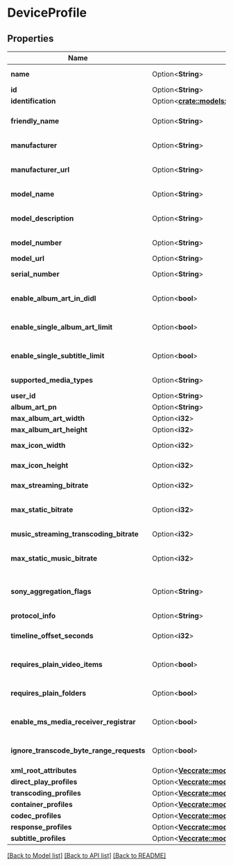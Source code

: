 # DeviceProfile

## Properties

Name | Type | Description | Notes
------------ | ------------- | ------------- | -------------
**name** | Option<**String**> | Gets or sets the name of this device profile. | [optional]
**id** | Option<**String**> | Gets or sets the Id. | [optional]
**identification** | Option<[**crate::models::DeviceProfileIdentification**](DeviceProfile_Identification.md)> |  | [optional]
**friendly_name** | Option<**String**> | Gets or sets the friendly name of the device profile, which can be shown to users. | [optional]
**manufacturer** | Option<**String**> | Gets or sets the manufacturer of the device which this profile represents. | [optional]
**manufacturer_url** | Option<**String**> | Gets or sets an url for the manufacturer of the device which this profile represents. | [optional]
**model_name** | Option<**String**> | Gets or sets the model name of the device which this profile represents. | [optional]
**model_description** | Option<**String**> | Gets or sets the model description of the device which this profile represents. | [optional]
**model_number** | Option<**String**> | Gets or sets the model number of the device which this profile represents. | [optional]
**model_url** | Option<**String**> | Gets or sets the ModelUrl. | [optional]
**serial_number** | Option<**String**> | Gets or sets the serial number of the device which this profile represents. | [optional]
**enable_album_art_in_didl** | Option<**bool**> | Gets or sets a value indicating whether EnableAlbumArtInDidl. | [optional][default to false]
**enable_single_album_art_limit** | Option<**bool**> | Gets or sets a value indicating whether EnableSingleAlbumArtLimit. | [optional][default to false]
**enable_single_subtitle_limit** | Option<**bool**> | Gets or sets a value indicating whether EnableSingleSubtitleLimit. | [optional][default to false]
**supported_media_types** | Option<**String**> | Gets or sets the SupportedMediaTypes. | [optional]
**user_id** | Option<**String**> | Gets or sets the UserId. | [optional]
**album_art_pn** | Option<**String**> | Gets or sets the AlbumArtPn. | [optional]
**max_album_art_width** | Option<**i32**> | Gets or sets the MaxAlbumArtWidth. | [optional]
**max_album_art_height** | Option<**i32**> | Gets or sets the MaxAlbumArtHeight. | [optional]
**max_icon_width** | Option<**i32**> | Gets or sets the maximum allowed width of embedded icons. | [optional]
**max_icon_height** | Option<**i32**> | Gets or sets the maximum allowed height of embedded icons. | [optional]
**max_streaming_bitrate** | Option<**i32**> | Gets or sets the maximum allowed bitrate for all streamed content. | [optional]
**max_static_bitrate** | Option<**i32**> | Gets or sets the maximum allowed bitrate for statically streamed content (= direct played files). | [optional]
**music_streaming_transcoding_bitrate** | Option<**i32**> | Gets or sets the maximum allowed bitrate for transcoded music streams. | [optional]
**max_static_music_bitrate** | Option<**i32**> | Gets or sets the maximum allowed bitrate for statically streamed (= direct played) music files. | [optional]
**sony_aggregation_flags** | Option<**String**> | Gets or sets the content of the aggregationFlags element in the urn:schemas-sonycom:av namespace. | [optional]
**protocol_info** | Option<**String**> | Gets or sets the ProtocolInfo. | [optional]
**timeline_offset_seconds** | Option<**i32**> | Gets or sets the TimelineOffsetSeconds. | [optional][default to 0]
**requires_plain_video_items** | Option<**bool**> | Gets or sets a value indicating whether RequiresPlainVideoItems. | [optional][default to false]
**requires_plain_folders** | Option<**bool**> | Gets or sets a value indicating whether RequiresPlainFolders. | [optional][default to false]
**enable_ms_media_receiver_registrar** | Option<**bool**> | Gets or sets a value indicating whether EnableMSMediaReceiverRegistrar. | [optional][default to false]
**ignore_transcode_byte_range_requests** | Option<**bool**> | Gets or sets a value indicating whether IgnoreTranscodeByteRangeRequests. | [optional][default to false]
**xml_root_attributes** | Option<[**Vec<crate::models::XmlAttribute>**](XmlAttribute.md)> | Gets or sets the XmlRootAttributes. | [optional]
**direct_play_profiles** | Option<[**Vec<crate::models::DirectPlayProfile>**](DirectPlayProfile.md)> | Gets or sets the direct play profiles. | [optional]
**transcoding_profiles** | Option<[**Vec<crate::models::TranscodingProfile>**](TranscodingProfile.md)> | Gets or sets the transcoding profiles. | [optional]
**container_profiles** | Option<[**Vec<crate::models::ContainerProfile>**](ContainerProfile.md)> | Gets or sets the container profiles. | [optional]
**codec_profiles** | Option<[**Vec<crate::models::CodecProfile>**](CodecProfile.md)> | Gets or sets the codec profiles. | [optional]
**response_profiles** | Option<[**Vec<crate::models::ResponseProfile>**](ResponseProfile.md)> | Gets or sets the ResponseProfiles. | [optional]
**subtitle_profiles** | Option<[**Vec<crate::models::SubtitleProfile>**](SubtitleProfile.md)> | Gets or sets the subtitle profiles. | [optional]

[[Back to Model list]](../README.md#documentation-for-models) [[Back to API list]](../README.md#documentation-for-api-endpoints) [[Back to README]](../README.md)



